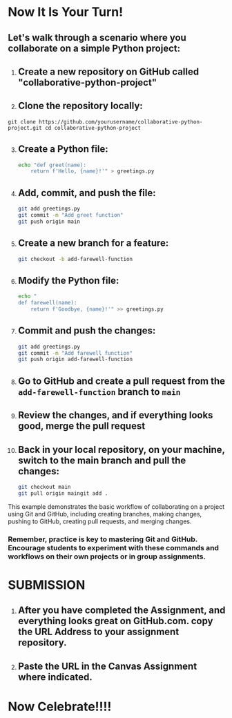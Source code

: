 # Now It Is Your Turn!

## Let's walk through a scenario where you collaborate on a simple Python project:

1. ## Create a new repository on GitHub called "collaborative-python-project"

2. ## Clone the repository locally:

``git clone https://github.com/yourusername/collaborative-python-project.git cd collaborative-python-project``
   

3. ## Create a Python file:
   ```bash
   echo "def greet(name):
       return f'Hello, {name}!'" > greetings.py
   ```

4. ## Add, commit, and push the file:
   ```bash
   git add greetings.py
   git commit -m "Add greet function"
   git push origin main
   ```

5. ## Create a new branch for a feature:
   ```bash
   git checkout -b add-farewell-function
   ```

6. ## Modify the Python file:
   ```bash
   echo "
   def farewell(name):
       return f'Goodbye, {name}!'" >> greetings.py
   ```

7. ## Commit and push the changes:
   ```bash
   git add greetings.py
   git commit -m "Add farewell function"
   git push origin add-farewell-function
   ```

8. ## Go to GitHub and create a pull request from the `add-farewell-function` branch to `main`

9. ## Review the changes, and if everything looks good, merge the pull request

10. ## Back in your local repository, on your machine, switch to the main branch and pull the changes:
    ```bash
    git checkout main
    git pull origin maingit add .

    ```

This example demonstrates the basic workflow of collaborating on a project using Git and GitHub, including creating branches, making changes, pushing to GitHub, creating pull requests, and merging changes.

### Remember, practice is key to mastering Git and GitHub. Encourage students to experiment with these commands and workflows on their own projects or in group assignments.

# SUBMISSION

1. ## After you have completed the Assignment, and everything looks great on GitHub.com. copy the URL Address to your assignment repository.
2. ## Paste the URL in the Canvas Assignment where indicated.

# Now Celebrate!!!!
